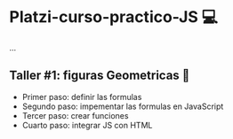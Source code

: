 # Platzi-curso-practico-JS 💻

...

## Taller #1: figuras Geometricas 🔺

- Primer paso: definir las formulas
- Segundo paso: impementar las formulas en JavaScript
- Tercer paso: crear funciones
- Cuarto paso: integrar JS con HTML